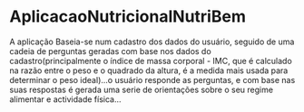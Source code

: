 AplicacaoNutricionalNutriBem
============================

A aplicação Baseia-se num cadastro dos dados do usuário, seguido de uma cadeia de perguntas geradas com base nos dados do cadastro(principalmente o índice de massa corporal - IMC, que é calculado na razão entre o peso e o quadrado da altura, é a medida mais usada para determinar o peso ideal)...o usuário responde as perguntas, e com base nas suas respostas é gerada uma serie de orientações sobre o seu regime alimentar e actividade física... 
